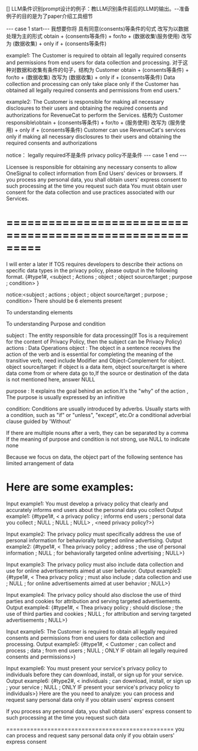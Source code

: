 [] LLM条件识别prompt设计的例子：教LLM识别条件前后的LLM的输出。--准备例子的目的是为了paper介绍工具细节


--- case 1 start---
我想要你将 具有同意(consents)等条件的句式 改写为以数据处理为主的形式
obtain + (consents等条件) + for/to + (数据收集\服务使用) 
改写为 
(数据收集) + only if + (consents等条件)

example1:
The Customer is required to obtain all legally required consents and permissions from end users for data collection and processing.
对于这种对数据和收集有条件的句子，结构为 Customer obtain + (consents等条件) + for/to + (数据收集) 
改写为 
(数据收集) + only if + (consents等条件)
Data collection and processing can only take place only if the Customer has obtained all legally required consents and permissions from end users."    

example2:
The Customer is responsible for making all necessary disclosures to their users and obtaining the required consents and authorizations for RevenueCat to perform the Services.
结构为 Customer responsible\obtain + (consents等条件) + for/to + (服务使用) 
改写为 
(服务使用) + only if + (consents等条件)
Customer can use RevenueCat's services only if making all necessary disclosures to their users and obtaining the required consents and authorizations

notice：
legally required不是条件
privacy policy不是条件
--- case 1 end ---


Licensee is responsible for obtaining any necessary consents to allow OneSignal to collect information from End Users' devices or browsers.
If you process any personal data, you shall obtain users' express consent to such processing at the time you request such data
You must obtain user consent for the data collection and use practices associated with our Services.

=========================================================
=========================================================

I will enter a <text> later
If TOS requires developers to describe their actions on specific data types in the privacy policy, please output in the following format.
{#type1#,  <subject  ;  Actions  ;  object  ;  object source/target  ;  purpose  ;  condition> }

notice:<subject  ;  actions  ;   object  ;   object source/target  ;   purpose  ;   condition> There should be 6 elements present

To understanding elements

To understanding Purpose and condition

subject : The entity responsible for data processing(If Tos is a requirement for the content of Privacy Policy, then the subject can be Privacy Policy)
actions : Data Operations
object  : The object in a sentence receives the action of the verb and is essential for completing the meaning of the transitive verb, need include Modifier and Object-Complement for object.
object source/target: if object is a data item, object source/target is where data come from or where data go to,If the source or destination of the data is not mentioned here, answer NULL 

purpose  : It explains the goal behind an action.It's the "why" of the action , The purpose is usually expressed by an infinitive

condition: Conditions are usually introduced by adverbs. Usually starts with a condition, such as "if" or "unless", "except", etc.Or a conditional adverbial clause guided by 'Without'


If there are multiple nouns after a verb, they can be separated by a comma
If the meaning of purpose and condition is not strong, use NULL to indicate none

Because we focus on data, the object part of the following sentence has limited arrangement of data

Here are some examples:
=================================================
Input example1:
You must develop a privacy policy that clearly and accurately informs end users about the personal data you collect 
Output example1:
{#type1#,  <  a privacy policy  ;  informs end users   ;  personal data you collect    ;  NULL  ;  NULL  ; NULL>  ,  <need privacy policy?>}

Input example2:
The privacy policy must specifically address the use of personal information for behaviorally targeted online advertising.
Output example2:
{#type1#,  <  Thea privacy policy  ;    address    ;    the use of personal information  ;  NULL  ;  for behaviorally targeted online advertising  ;  NULL>}

Input example3:
The privacy policy must also include data collection and use for online advertisements aimed at user behavior.
Output example3:
{#type1#,  <  Thea privacy policy  ;     must also include   ;    data collection and use  ;  NULL  ;  for online advertisements aimed at user behavior  ;  NULL>}


Input example4:
The privacy policy should also disclose the use of third parties and cookies for attribution and serving targeted advertisements.
Output example4:
{#type1#,  <  Thea privacy policy  ;    should disclose    ;    the use of third parties and cookies  ;  NULL  ;  for attribution and serving targeted advertisements  ;  NULL>}


Input example5:
The Customer is required to obtain all legally required consents and permissions from end users for data collection and processing.
Output example5:
{#type1#,  <  Customer  ;     can collect and process   ;    data  ;  from end users  ;  NULL  ;  ONLY IF obtain all legally required consents and permissions>}


Input example6:
You must present your service's privacy policy to individuals before they can download, install, or sign up for your service.
Output example6:
{#type2#,  < individuals ;  can download, install, or sign up  ;   your service  ;  NULL  ;  ONLY IF present your service's privacy policy to individuals>}
Here are the <Text> you need to analyze:
you can process and request sany personal data only if you  obtain users' express consent

If you process any personal data, you shall obtain users' express consent to such processing at the time you request such data

=================================================
you can process and request sany personal data only if you  obtain users' express consent

